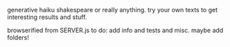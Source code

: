 generative haiku shakespeare or really anything.
try your own texts to get interesting results and stuff.

browserified from SERVER.js
to do: add info and tests and misc. maybe add folders!
